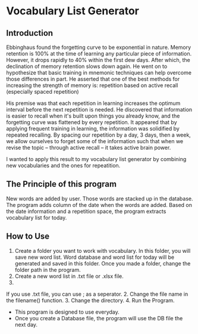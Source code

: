 # Vocabulary List Generator
## Introduction

Ebbinghaus found the forgetting curve to be exponential in nature. Memory retention is 100% at the time of learning any particular piece of information. However, it drops rapidly to 40% within the first dew days. After which, the declination of memory retention slows down again. 
He went on to hypothesize that basic training in mnemonic techniques can help overcome those differences in part. He asserted that one of the best methods for increasing the strength of memory is: repetition based on active recall (especially spaced repetition)

His premise was that each repetition in learning increases the optimum interval before the next repetition is needed. He discovered that information is easier to recall when it's built upon things you already know, and the forgetting curve was flattened by every repetition. It appeared that by applying frequent training in learning, the information was solidified by repeated recalling.
By spacing our repetition by a day, 3 days, then a week, we allow ourselves to forget some of the information such that when we revise the topic – through active recall – it takes active brain power.

I wanted to apply this result to my vocabulary list generator by combining new vocabularies and the ones for repeatition.

## The Principle of this program
New words are added by user. Those words are stacked up in the database. The program adds column of the date when the words are added. Based on the date information and a repetition space, the program extracts vocabulary list for today. 

## How to Use
1. Create a folder you want to work with vocabulary. In this folder, you will save new word list. Word database and word list for today will be generated and saved in this folder. Once you made a folder, change the folder path in the program. 
2. Create a new word list in .txt file or .xlsx file. 
3. 
If you use .txt file, you can use ; as a seperator.
2. Change the file name in the filename() function.
3. Change the directory. 
4. Run the Program.

* This program is designed to use everyday.
* Once you create a Database file, the program will use the DB file the next day.
